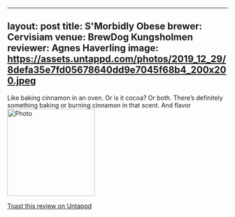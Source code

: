 
---
layout: post
title:  S'Morbidly Obese
brewer: Cervisiam
venue: BrewDog Kungsholmen
reviewer: Agnes Haverling
image: https://assets.untappd.com/photos/2019_12_29/8defa35e7fd05678640dd9e7045f68b4_200x200.jpeg
---

Like baking cinnamon in an oven. Or is it cocoa? Or both. There’s definitely something baking or burning cinnamon in that scent. And flavor
						  <br />
						  <img height="200" width="200" src="https://assets.untappd.com/photos/2019_12_29/8defa35e7fd05678640dd9e7045f68b4_200x200.jpeg" alt="Photo">         
						
[Toast this review on Untappd](https://untappd.com/user/StoutEmpire/checkin/848951112)
